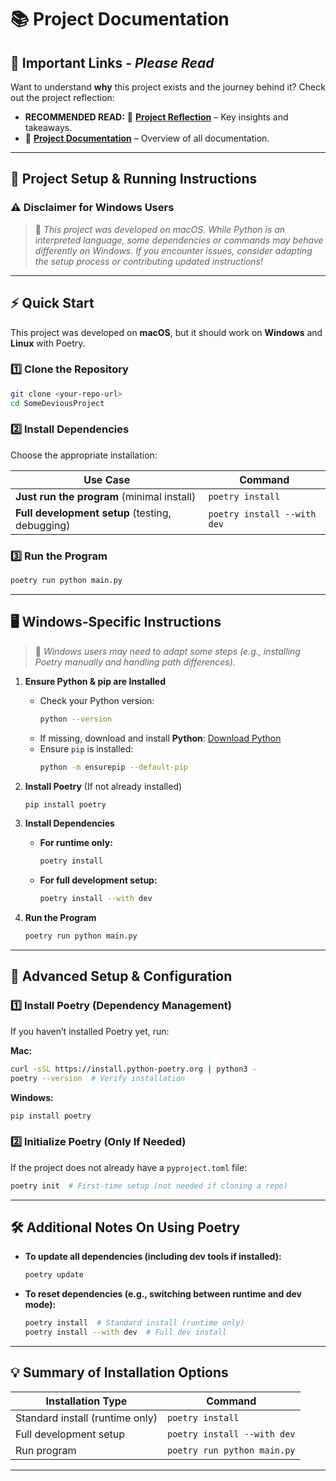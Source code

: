 # **📚 Project Documentation**

## **📌 Important Links - _Please Read_**
Want to understand **why** this project exists and the journey behind it? Check out the project reflection:  

- **RECOMMENDED READ:** 📖 **[Project Reflection](docs/project-reflection.md)** – Key insights and takeaways.  
- 📖 **[Project Documentation](docs/docs-README.md)** – Overview of all documentation.  

---

## **🚀 Project Setup & Running Instructions**

### **⚠️ Disclaimer for Windows Users**
> 🚨 *This project was developed on macOS. While Python is an interpreted language, some dependencies or commands may behave differently on Windows. If you encounter issues, consider adapting the setup process or contributing updated instructions!*  

---

## **⚡ Quick Start**
This project was developed on **macOS**, but it should work on **Windows** and **Linux** with Poetry.

### **1️⃣ Clone the Repository**
```sh
git clone <your-repo-url>
cd SomeDeviousProject
```

### **2️⃣ Install Dependencies**
Choose the appropriate installation:

| **Use Case** | **Command** |
|-------------|------------|
| **Just run the program** (minimal install) | `poetry install` |
| **Full development setup** (testing, debugging) | `poetry install --with dev` |

### **3️⃣ Run the Program**
```sh
poetry run python main.py
```

---

## **🖥️ Windows-Specific Instructions**
> 🚨 *Windows users may need to adapt some steps (e.g., installing Poetry manually and handling path differences).*  

1. **Ensure Python & pip are Installed**  
   - Check your Python version:  
     ```sh
     python --version
     ```
   - If missing, download and install **Python**: [Download Python](https://www.python.org/downloads/)  
   - Ensure `pip` is installed:  
     ```sh
     python -m ensurepip --default-pip
     ```

2. **Install Poetry** (If not already installed)  
   ```sh
   pip install poetry
   ```

3. **Install Dependencies**  
   - **For runtime only:**  
     ```sh
     poetry install
     ```
   - **For full development setup:**  
     ```sh
     poetry install --with dev
     ```

4. **Run the Program**  
   ```sh
   poetry run python main.py
   ```

---

## **🔧 Advanced Setup & Configuration**
### **1️⃣ Install Poetry (Dependency Management)**
If you haven’t installed Poetry yet, run:

**Mac:**
```sh
curl -sSL https://install.python-poetry.org | python3 -
poetry --version  # Verify installation
```

**Windows:**
```sh
pip install poetry
```

### **2️⃣ Initialize Poetry (Only If Needed)**
If the project does not already have a `pyproject.toml` file:
```sh
poetry init  # First-time setup (not needed if cloning a repo)
```

---

## **🛠 Additional Notes On Using Poetry**
- **To update all dependencies (including dev tools if installed):**  
  ```sh
  poetry update
  ```
- **To reset dependencies (e.g., switching between runtime and dev mode):**  
  ```sh
  poetry install  # Standard install (runtime only)  
  poetry install --with dev  # Full dev install
  ```

---

## **💡 Summary of Installation Options**
| **Installation Type** | **Command** |
|----------------------|-------------|
| Standard install (runtime only) | `poetry install` |
| Full development setup | `poetry install --with dev` |
| Run program | `poetry run python main.py` |

---
